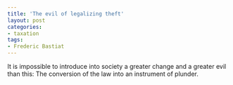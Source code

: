 ```yaml
---
title: 'The evil of legalizing theft'
layout: post
categories:
- taxation
tags:
- Frederic Bastiat
---
```


It is impossible to introduce into society a greater change and a greater evil than this: The conversion of the law into an instrument of plunder.
